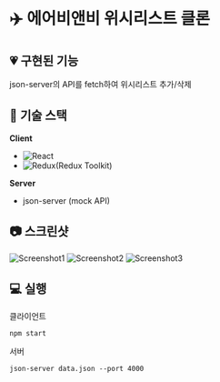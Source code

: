 # :airplane: 에어비앤비 위시리스트 클론

## :heartpulse: 구현된 기능

json-server의 API를 fetch하여 위시리스트 추가/삭제

## :hammer: 기술 스택

**Client**

- ![React](https://img.shields.io/badge/react-%2320232a.svg?style=for-the-badge&logo=react&logoColor=%2361DAFB)
- ![Redux](https://img.shields.io/badge/redux-%23593d88.svg?style=for-the-badge&logo=redux&logoColor=white)(Redux Toolkit)

**Server**

- json-server (mock API)

## :camera: 스크린샷

![Screenshot1](https://user-images.githubusercontent.com/46309433/202404930-40022d33-b82c-4e81-bedc-b0c349fa2246.png)
![Screenshot2](https://user-images.githubusercontent.com/46309433/202404962-36391ef0-6a3e-4e10-ab35-350607e161d7.png)
![Screenshot3](https://user-images.githubusercontent.com/46309433/202404988-57662603-4c9d-4030-8e37-344732817269.png)

## :computer: 실행

클라이언트

```
npm start
```

서버

```
json-server data.json --port 4000
```
